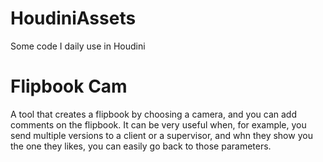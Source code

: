 # HoudiniAssets
Some code I daily use in Houdini

# Flipbook Cam
A tool that creates a flipbook by choosing a camera, and you can add comments on the flipbook. It can be very useful when, for example, you send 
multiple versions to a client or a supervisor, and whn they show you the one they likes, you can easily go back to those parameters.
